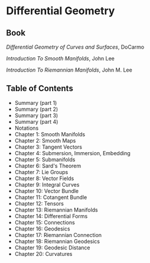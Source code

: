 # Differential Geometry

## Book 
*Differential Geometry of Curves and Surfaces*, DoCarmo

*Introduction To Smooth Manifolds*, John Lee

*Introduction To Riemannian Manifolds*, John M. Lee

## Table of Contents
- Summary (part 1)
- Summary (part 2)
- Summary (part 3)
- Summary (part 4)
- Notations 
- Chapter 1: Smooth Manifolds
- Chapter 2: Smooth Maps
- Chapter 3: Tangent Vectors
- Chapter 4: Submersion, Immersion, Embedding
- Chapter 5: Submanifolds
- Chapter 6: Sard's Theorem
- Chapter 7: Lie Groups
- Chapter 8: Vector Fields
- Chapter 9: Integral Curves
- Chapter 10: Vector Bundle
- Chapter 11: Cotangent Bundle
- Chapter 12: Tensors
- Chapter 13: Riemannian Manifolds
- Chapter 14: Differential Forms
- Chapter 15: Connections
- Chapter 16: Geodesics
- Chapter 17: Riemannian Connection
- Chapter 18: Riemannian Geodesics
- Chapter 19: Geodesic Distance
- Chapter 20: Curvatures